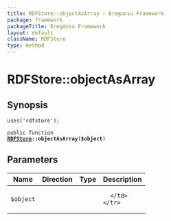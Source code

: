 ```yaml
---
title: RDFStore::objectAsArray — Eregansu Framework
package: framework
packageTitle: Eregansu Framework
layout: default
className: RDFStore
type: method
---
```


# RDFStore::objectAsArray

## Synopsis

<code>uses('rdfstore');</code>

<code>public function <b><a href="RDFStore">RDFStore</a>::objectAsArray</b>(<b>$object</b>)</code>

## Parameters

<table>
  <thead>
    <tr>
      <th>Name</th>
      <th>Direction</th>
      <th>Type</th>
      <th>Description</th>
    </tr>
  </thead>
  <tbody>
    <tr>
      <td><code>$object</code>
      <td><i></i></td>
      <td></td>
      <td>

      </td>
    </tr>
  </tbody>
</table>

